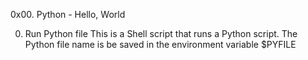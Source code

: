 0x00. Python - Hello, World

0. Run Python file
This is a Shell script that runs a Python script. The Python file name is be
saved in the environment variable $PYFILE
